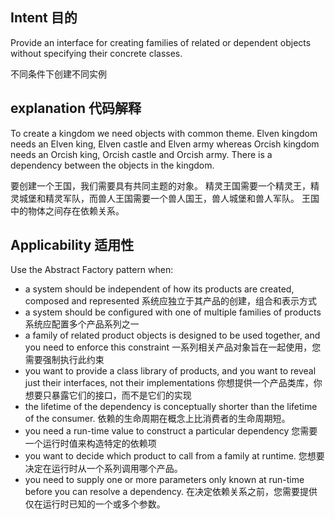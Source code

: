 ## Intent 目的 ## 
Provide an interface for creating families of related or dependent objects without specifying their concrete classes.

不同条件下创建不同实例

## explanation 代码解释 ##

To create a kingdom we need objects with common theme. Elven kingdom needs an Elven king, Elven castle and Elven army whereas Orcish kingdom needs an Orcish king, Orcish castle and Orcish army. There is a dependency between the objects in the kingdom.

要创建一个王国，我们需要具有共同主题的对象。 精灵王国需要一个精灵王，精灵城堡和精灵军队，而兽人王国需要一个兽人国王，兽人城堡和兽人军队。 王国中的物体之间存在依赖关系。

## Applicability 适用性 ##
Use the Abstract Factory pattern when:

* a system should be independent of how its products are created, composed and represented  系统应独立于其产品的创建，组合和表示方式
* a system should be configured with one of multiple families of products   系统应配置多个产品系列之一
* a family of related product objects is designed to be used together, and you need to enforce this constraint   一系列相关产品对象旨在一起使用，您需要强制执行此约束
* you want to provide a class library of products, and you want to reveal just their interfaces, not their implementations    你想提供一个产品类库，你想要只暴露它们的接口，而不是它们的实现
* the lifetime of the dependency is conceptually shorter than the lifetime of the consumer.  依赖的生命周期在概念上比消费者的生命周期短。
* you need a run-time value to construct a particular dependency  您需要一个运行时值来构造特定的依赖项
* you want to decide which product to call from a family at runtime.   您想要决定在运行时从一个系列调用哪个产品。
* you need to supply one or more parameters only known at run-time before you can resolve a dependency.   在决定依赖关系之前，您需要提供仅在运行时已知的一个或多个参数。
